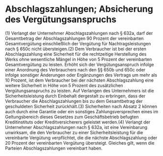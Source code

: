# Abschlagszahlungen; Absicherung des Vergütungsanspruchs

(1) Verlangt der Unternehmer Abschlagszahlungen nach § 632a, darf der Gesamtbetrag der Abschlagszahlungen 90 Prozent der vereinbarten Gesamtvergütung einschließlich der Vergütung für Nachtragsleistungen nach § 650c nicht übersteigen.(2) Dem Verbraucher ist bei der ersten Abschlagszahlung eine Sicherheit für die rechtzeitige Herstellung des Werks ohne wesentliche Mängel in Höhe von 5 Prozent der vereinbarten Gesamtvergütung zu leisten. Erhöht sich der Vergütungsanspruch infolge einer Anordnung des Verbrauchers nach den §§ 650b und 650c oder infolge sonstiger Änderungen oder Ergänzungen des Vertrags um mehr als 10 Prozent, ist dem Verbraucher bei der nächsten Abschlagszahlung eine weitere Sicherheit in Höhe von 5 Prozent des zusätzlichen Vergütungsanspruchs zu leisten. Auf Verlangen des Unternehmers ist die Sicherheitsleistung durch Einbehalt dergestalt zu erbringen, dass der Verbraucher die Abschlagszahlungen bis zu dem Gesamtbetrag der geschuldeten Sicherheit zurückhält.(3) Sicherheiten nach Absatz 2 können auch durch eine Garantie oder ein sonstiges Zahlungsversprechen eines im Geltungsbereich dieses Gesetzes zum Geschäftsbetrieb befugten Kreditinstituts oder Kreditversicherers geleistet werden.(4) Verlangt der Unternehmer Abschlagszahlungen nach § 632a, ist eine Vereinbarung unwirksam, die den Verbraucher zu einer Sicherheitsleistung für die vereinbarte Vergütung verpflichtet, die die nächste Abschlagszahlung oder 20 Prozent der vereinbarten Vergütung übersteigt. Gleiches gilt, wenn die Parteien Abschlagszahlungen vereinbart haben. 

